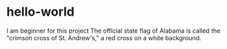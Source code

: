 # hello-world
I am beginner for this project
The official state flag of Alabama is called the "crimson cross of St. Andrew's," a red cross on a white background.
